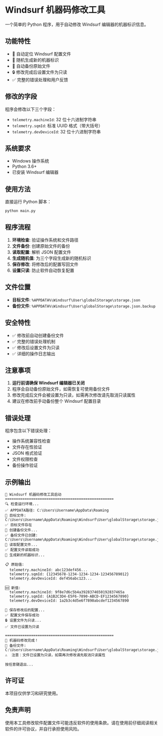 # Windsurf 机器码修改工具

一个简单的 Python 程序，用于自动修改 Windsurf 编辑器的机器标识信息。

## 功能特性

-   🎯 自动定位 Windsurf 配置文件
-   🔧 随机生成新的机器标识
-   💾 自动备份原始文件
-   🔒 修改完成后设置文件为只读
-   ✅ 完整的错误处理和用户反馈

## 修改的字段

程序会修改以下三个字段：

-   `telemetry.machineId`: 32 位十六进制字符串
-   `telemetry.sqmId`: 标准 UUID 格式（带大括号）
-   `telemetry.devDeviceId`: 32 位十六进制字符串

## 系统要求

-   Windows 操作系统
-   Python 3.6+
-   已安装 Windsurf 编辑器

## 使用方法

直接运行 Python 脚本：

```bash
python main.py
```

## 程序流程

1. **环境检查**: 验证操作系统和文件路径
2. **文件备份**: 创建原始文件的备份
3. **读取配置**: 解析 JSON 配置文件
4. **生成随机值**: 为三个字段生成新的随机标识
5. **保存修改**: 将修改后的配置写回文件
6. **设置只读**: 防止软件自动恢复配置

## 文件位置

-   **目标文件**: `%APPDATA%\Windsurf\User\globalStorage\storage.json`
-   **备份文件**: `%APPDATA%\Windsurf\User\globalStorage\storage.json.backup`

## 安全特性

-   ✅ 修改前自动创建备份文件
-   ✅ 完整的错误处理机制
-   ✅ 修改后设置文件为只读
-   ✅ 详细的操作日志输出

## 注意事项

1. **运行前请确保 Windsurf 编辑器已关闭**
2. 程序会自动备份原始文件，如需恢复可使用备份文件
3. 修改完成后文件会被设置为只读，如需再次修改请先取消只读属性
4. 建议在修改前手动备份整个 Windsurf 配置目录

## 错误处理

程序包含以下错误处理：

-   操作系统兼容性检查
-   文件存在性验证
-   JSON 格式验证
-   文件权限检查
-   备份操作验证

## 示例输出

```
🚀 Windsurf 机器码修改工具启动
==================================================
🔍 检查运行环境...
✅ APPDATA路径: C:\Users\Username\AppData\Roaming
🎯 目标文件: C:\Users\Username\AppData\Roaming\Windsurf\User\globalStorage\storage.json
✅ 目标文件存在
💾 创建备份文件...
✅ 备份文件已创建: C:\Users\Username\AppData\Roaming\Windsurf\User\globalStorage\storage.json.backup
📖 读取配置文件...
✅ 配置文件读取成功
🔧 生成新的机器标识...

📋 原始值:
  telemetry.machineId: abc123def456...
  telemetry.sqmId: {12345678-1234-1234-1234-123456789012}
  telemetry.devDeviceId: def456abc123...

🆕 新值:
  telemetry.machineId: 9f8e7d6c5b4a3928374650192837465a
  telemetry.sqmId: {A1B2C3D4-E5F6-7890-ABCD-EF1234567890}
  telemetry.devDeviceId: 1a2b3c4d5e6f7890abcdef1234567890

💾 保存修改后的配置...
✅ 配置文件保存成功
🔒 设置文件为只读...
✅ 文件已设置为只读

==================================================
🎉 机器码修改完成！
📁 备份文件: C:\Users\Username\AppData\Roaming\Windsurf\User\globalStorage\storage.json.backup
⚠️  注意：文件已设置为只读，如需再次修改请先取消只读属性

按任意键退出...
```

## 许可证

本项目仅供学习和研究使用。

## 免责声明

使用本工具修改软件配置文件可能违反软件的使用条款。请在使用前仔细阅读相关软件的许可协议，并自行承担使用风险。
